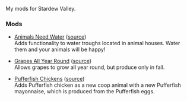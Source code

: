 My mods for Stardew Valley.

### Mods

 - [Animals Need Water](https://www.nexusmods.com/stardewvalley/mods/6196/) ([source](https://github.com/gzhynko/StardewMods/tree/master/AnimalsNeedWater))  
 Adds functionality to water troughs located in animal houses. Water them and your animals will be happy!  

 - [Grapes All Year Round](https://www.nexusmods.com/stardewvalley/mods/7759?tab=description) ([source](https://github.com/gzhynko/StardewMods/tree/master/GrapesAllYearRound))  
   Allows grapes to grow all year round, but produce only in fall.  
   
 - [Pufferfish Chickens](https://www.nexusmods.com/stardewvalley/mods/6162) ([source](https://github.com/gzhynko/StardewMods/tree/master/Pufferfish%20Chickens))  
   Adds Pufferfish chicken as a new coop animal with a new Pufferfish mayonnaise, which is produced from the Pufferfish eggs.